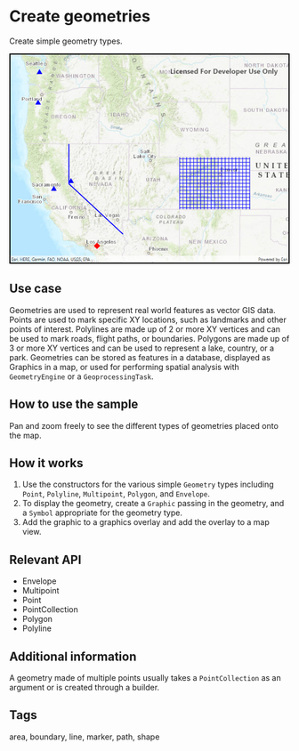 # Create geometries

Create simple geometry types.

![Image of create geometries](CreateGeometries.jpg)

## Use case

Geometries are used to represent real world features as vector GIS data. Points are used to mark specific XY locations, such as landmarks and other points of interest. Polylines are made up of 2 or more XY vertices and can be used to mark roads, flight paths, or boundaries. Polygons are made up of 3 or more XY vertices and can be used to represent a lake, country, or a park. Geometries can be stored as features in a database, displayed as Graphics in a map, or used for performing spatial analysis with `GeometryEngine` or a `GeoprocessingTask`.

## How to use the sample

Pan and zoom freely to see the different types of geometries placed onto the map.

## How it works

1. Use the constructors for the various simple `Geometry` types including `Point`, `Polyline`, `Multipoint`, `Polygon`, and `Envelope`.
2. To display the geometry, create a `Graphic` passing in the geometry, and a `Symbol` appropriate for the geometry type.
3. Add the graphic to a graphics overlay and add the overlay to a map view.

## Relevant API

* Envelope
* Multipoint
* Point
* PointCollection
* Polygon
* Polyline

## Additional information

A geometry made of multiple points usually takes a `PointCollection` as an argument or is created through a builder.

## Tags

area, boundary, line, marker, path, shape
